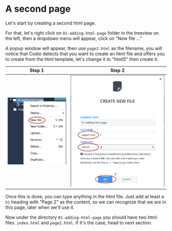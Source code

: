 # A second page
Let's start by creating a second html page. 

For that, let's right click on `01-adding-html-page` folder in the treeview on the left, then a dropdown menu will appear, click on "New file ..." 

A popup window will appear, then use `page2.html` as the filename, you will notice that Codio detects that you want to create an html file and offers you to create from the html template, let's change it to "html5" then create it.

| Step 1  | Step 2  |
| :-----: | :------:|
| ![](.guides/img/dropdown.png) | ![](.guides/img/popup.png) |

Once this is done, you can type anything in the html file. Just add at least a `h1` heading with "Page 2" as the content, so we can recognize that we are in this page, later when we'll use it.

Now under the directory `01-adding-html-page` you should have two html files. `index.html` and `page2.html`. If it's the case, head to next section.

